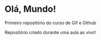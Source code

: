 # Olá, Mundo!
 Primeiro repositório do curso de Gif e Github

Repositório criado durante uma aula ao vivo!